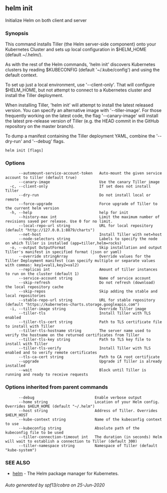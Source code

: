 ## helm init

Initialize Helm on both client and server

### Synopsis


This command installs Tiller (the Helm server-side component) onto your
Kubernetes Cluster and sets up local configuration in $HELM_HOME (default ~/.helm/).

As with the rest of the Helm commands, 'helm init' discovers Kubernetes clusters
by reading $KUBECONFIG (default '~/.kube/config') and using the default context.

To set up just a local environment, use '--client-only'. That will configure
$HELM_HOME, but not attempt to connect to a Kubernetes cluster and install the Tiller
deployment.

When installing Tiller, 'helm init' will attempt to install the latest released
version. You can specify an alternative image with '--tiller-image'. For those
frequently working on the latest code, the flag '--canary-image' will install
the latest pre-release version of Tiller (e.g. the HEAD commit in the GitHub
repository on the master branch).

To dump a manifest containing the Tiller deployment YAML, combine the
'--dry-run' and '--debug' flags.


```
helm init [flags]
```

### Options

```
      --automount-service-account-token   Auto-mount the given service account to tiller (default true)
      --canary-image                      Use the canary Tiller image
  -c, --client-only                       If set does not install Tiller
      --dry-run                           Do not install local or remote
      --force-upgrade                     Force upgrade of Tiller to the current helm version
  -h, --help                              help for init
      --history-max int                   Limit the maximum number of revisions saved per release. Use 0 for no limit.
      --local-repo-url string             URL for local repository (default "http://127.0.0.1:8879/charts")
      --net-host                          Install Tiller with net=host
      --node-selectors string             Labels to specify the node on which Tiller is installed (app=tiller,helm=rocks)
  -o, --output OutputFormat               Skip installation and output Tiller's manifest in specified format (json or yaml)
      --override stringArray              Override values for the Tiller Deployment manifest (can specify multiple or separate values with commas: key1=val1,key2=val2)
      --replicas int                      Amount of tiller instances to run on the cluster (default 1)
      --service-account string            Name of service account
      --skip-refresh                      Do not refresh (download) the local repository cache
      --skip-repos                        Skip adding the stable and local repositories
      --stable-repo-url string            URL for stable repository (default "https://kubernetes-charts.storage.googleapis.com")
  -i, --tiller-image string               Override Tiller image
      --tiller-tls                        Install Tiller with TLS enabled
      --tiller-tls-cert string            Path to TLS certificate file to install with Tiller
      --tiller-tls-hostname string        The server name used to verify the hostname on the returned certificates from Tiller
      --tiller-tls-key string             Path to TLS key file to install with Tiller
      --tiller-tls-verify                 Install Tiller with TLS enabled and to verify remote certificates
      --tls-ca-cert string                Path to CA root certificate
      --upgrade                           Upgrade if Tiller is already installed
      --wait                              Block until Tiller is running and ready to receive requests
```

### Options inherited from parent commands

```
      --debug                           Enable verbose output
      --home string                     Location of your Helm config. Overrides $HELM_HOME (default "~/.helm")
      --host string                     Address of Tiller. Overrides $HELM_HOST
      --kube-context string             Name of the kubeconfig context to use
      --kubeconfig string               Absolute path of the kubeconfig file to be used
      --tiller-connection-timeout int   The duration (in seconds) Helm will wait to establish a connection to Tiller (default 300)
      --tiller-namespace string         Namespace of Tiller (default "kube-system")
```

### SEE ALSO

* [helm](helm.md)	 - The Helm package manager for Kubernetes.

###### Auto generated by spf13/cobra on 25-Jun-2020
